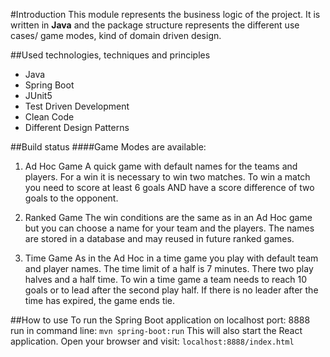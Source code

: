 #Introduction
This module represents the business logic of the project. It is written in **Java** and the package structure represents the different 
use cases/ game modes, kind of domain driven design. 


##Used technologies, techniques and principles
- Java
- Spring Boot
- JUnit5
- Test Driven Development 
- Clean Code
- Different Design Patterns


##Build status
####Game Modes are available:

1. Ad Hoc Game
A quick game with default names for the teams and players. For a win it is necessary to win two matches. 
To win a match you need to score at least 6 goals AND have a score difference of two goals to the opponent. 

2. Ranked Game
The win conditions are the same as in an Ad Hoc game but you can choose a name for your team and the players.
The names are stored in a database and may reused in future ranked games. 

3. Time Game
As in the Ad Hoc in a time game you play with default team and player names. The time limit of a half is 7 minutes. 
There two play halves and a half time. To win a time game a team needs to reach 10 goals or to lead after the second play half.
If there is no leader after the time has expired, the game ends tie. 


##How to use
To run the Spring Boot application on localhost port: 8888 run in command line: `mvn spring-boot:run`
This will also start the React application.
Open your browser and visit: `localhost:8888/index.html`

 



